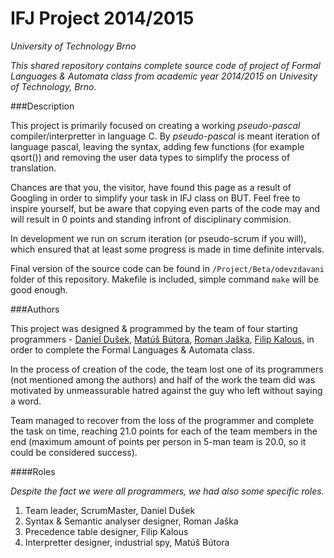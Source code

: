 IFJ Project 2014/2015
=======
*University of Technology Brno*

*This shared repository contains complete source code of project of Formal Languages & Automata class from academic year 2014/2015 on Univesity of Technology, Brno.*

###Description

This project is primarily focused on creating a working *pseudo-pascal* compiler/interpretter in language C. By *pseudo-pascal* is meant iteration of language pascal, leaving the syntax, adding few functions (for example qsort()) and removing the user data types to simplify the process of translation.

Chances are that you, the visitor, have found this page as a result of Googling in order to simplify your task in IFJ class on BUT. Feel free to inspire yourself, but be aware that copying even parts of the code may and will result in 0 points and standing infront of disciplinary commision. 

In development we run on scrum iteration (or pseudo-scrum if you will), which ensured that at least some progress is made in time definite intervals.

Final version of the source code can be found in `/Project/Beta/odevzdavani` folder of this repository. Makefile is included, simple command `make` will be good enough.

###Authors

This project was designed & programmed by the team of four starting programmers - [Daniel Dušek](https://github.com/dusekdan), [Matúš Bútora](https://github.com/butoramatus), [Roman Jaška](https://github.com/rsn4ke), [Filip Kalous](https://github.com/Strihtrs), in order to complete the Formal Languages & Automata class.

In the process of creation of the code, the team lost one of its programmers (not mentioned among the authors) and half of the work the team did was motivated by unmeassurable hatred against the guy who left without saying a word.

Team managed to recover from the loss of the programmer and complete the task on time, reaching 21.0 points for each of the team members in the end (maximum amount of points per person in 5-man team is 20.0, so it could be considered success).

####Roles

*Despite the fact we were all programmers, we had also some specific roles.*

1. Team leader, ScrumMaster, Daniel Dušek
2. Syntax & Semantic analyser designer, Roman Jaška
3. Precedence table designer, Filip Kalous
4. Interpretter designer, industrial spy, Matúš Bútora


